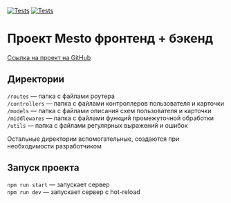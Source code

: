[![Tests](../../actions/workflows/tests-13-sprint.yml/badge.svg)](../../actions/workflows/tests-13-sprint.yml) [![Tests](../../actions/workflows/tests-14-sprint.yml/badge.svg)](../../actions/workflows/tests-14-sprint.yml)

# Проект Mesto фронтенд + бэкенд

[Ссылка на проект на GitHub](https://github.com/MalakhN/express-mesto-gha.git)

## Директории

`/routes` — папка с файлами роутера\
`/controllers` — папка с файлами контроллеров пользователя и карточки\
`/models` — папка с файлами описания схем пользователя и карточки\
`/middlewares` — папка с файлами функций промежуточной обработки\
`/utils` — папка с файлами регулярных выражений и ошибок

Остальные директории вспомогательные, создаются при необходимости разработчиком

## Запуск проекта

`npm run start` — запускает сервер\
`npm run dev` — запускает сервер с hot-reload
